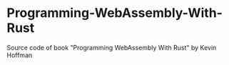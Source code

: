 # Programming-WebAssembly-With-Rust
Source code of book "Programming WebAssembly With Rust" by Kevin Hoffman
